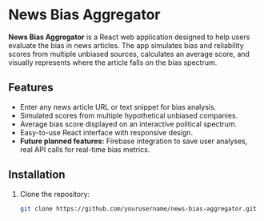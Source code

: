 # News Bias Aggregator

**News Bias Aggregator** is a React web application designed to help users evaluate the bias in news articles. The app simulates bias and reliability scores from multiple unbiased sources, calculates an average score, and visually represents where the article falls on the bias spectrum.

## Features
- Enter any news article URL or text snippet for bias analysis.
- Simulated scores from multiple hypothetical unbiased companies.
- Average bias score displayed on an interactive political spectrum.
- Easy-to-use React interface with responsive design.
- **Future planned features:** Firebase integration to save user analyses, real API calls for real-time bias metrics.

## Installation
1. Clone the repository:
   ```bash
   git clone https://github.com/yourusername/news-bias-aggregator.git
